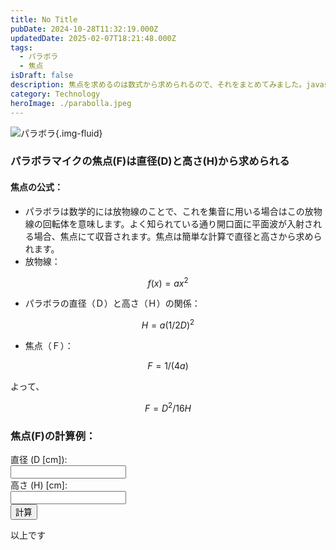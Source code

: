 ```yaml
---
title: No Title
pubDate: 2024-10-28T11:32:19.000Z
updatedDate: 2025-02-07T18:21:48.000Z
tags:
  - パラボラ
  - 焦点
isDraft: false
description: 焦点を求めるのは数式から求められるので、それをまとめてみました。javascriptで計算式を載せました。
category: Technology
heroImage: ./parabolla.jpeg
---
```




![パラボラ](https://object-storage.tyo2.conoha.io/v1/nc_.../blog-astro-assets/parabolla.jpeg){.img-fluid}



### パラボラマイクの焦点(F)は直径(D)と高さ(H)から求められる

#### 焦点の公式：

- パラボラは数学的には放物線のことで、これを集音に用いる場合はこの放物線の回転体を意味します。よく知られている通り開口面に平面波が入射される場合、焦点にて収音されます。焦点は簡単な計算で直径と高さから求められます。
- 放物線：

$$ f(x) = ax^2 $$

- パラボラの直径（Ｄ）と高さ（Ｈ）の関係：

$$H=a(1/2 D)^2$$

- 焦点（Ｆ）：

$$F=1/(4a)$$

よって、

$$F=D^2/16H$$

### 焦点(F)の計算例：
<div class="row">
<label class="col-sm-5" for="diameter">直径 (D [cm]):</label>
<div  class="col-sm-5">
<input class="form-control" id="diameter" type="number" step="any">
</div>
</div>
<div class="row">
<label class="col-sm-5">高さ (H) [cm]:</label>
<div  class="col-sm-5">
<input class="form-control" id="height" type="number" step="any">
</div>
</div>

<div class="row">
  <button type="button" class="col-sm-5 btn btn-primary" onclick="calculateF()">計算</button>
  <span class="col-sm-5 bg-dark-subtle mx-3" id="result"></span>
</div>

<script>
function calculateF() {
const diameter = parseFloat(document.getElementById("diameter").value);
const height = parseFloat(document.getElementById("height").value); 
if (isNaN(diameter) || isNaN(height) || height === 0) {
document.getElementById("result").textContent = "有効な数値を入力してください。";
return;
}
const F = (Math.pow(diameter, 2)) / (16 * height);             // 結果の表示 
document.getElementById("result").textContent = `Fの値: ${F.toFixed(2)} [cm]`;
}
</script>







以上です

   

